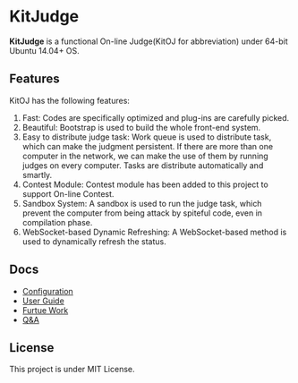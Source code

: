 # KitJudge

**KitJudge** is a functional On-line Judge(KitOJ for abbreviation) under 64-bit Ubuntu 14.04+ OS. 

## Features

KitOJ has the following features:

1. Fast: Codes are specifically optimized and plug-ins are carefully picked.
2. Beautiful: Bootstrap is used to build the whole front-end system.
3. Easy to distribute judge task: Work queue is used to distribute task, which can make the judgment persistent. If there are more than one computer in the network, we can make the use of them by running judges on every computer. Tasks are distribute automatically and smartly.
4. Contest Module: Contest module has been added to this project to support On-line Contest.
5. Sandbox System: A sandbox is used to run the judge task, which prevent the computer from being attack by spiteful code, even in compilation phase.
6. WebSocket-based Dynamic Refreshing: A WebSocket-based method is used to dynamically refresh the status.

## Docs

* [Configuration](docs/configuration.md)
* [User Guide](docs/guild.md)
* [Furtue Work](docs/future_work.md)
* [Q&A](docs/Q&A.md)

## License

This project is under MIT License.
